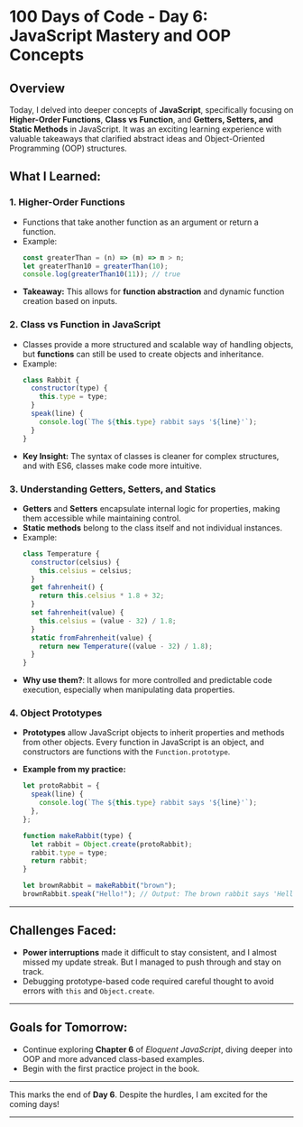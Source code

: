 # 100 Days of Code - Day 6: **JavaScript Mastery and OOP Concepts**

## Overview

Today, I delved into deeper concepts of **JavaScript**, specifically focusing on **Higher-Order Functions**, **Class vs Function**, and **Getters, Setters, and Static Methods** in JavaScript. It was an exciting learning experience with valuable takeaways that clarified abstract ideas and Object-Oriented Programming (OOP) structures.

## What I Learned:

### 1. **Higher-Order Functions**

- Functions that take another function as an argument or return a function.
- Example:
  ```js
  const greaterThan = (n) => (m) => m > n;
  let greaterThan10 = greaterThan(10);
  console.log(greaterThan10(11)); // true
  ```
- **Takeaway:** This allows for **function abstraction** and dynamic function creation based on inputs.

### 2. **Class vs Function in JavaScript**

- Classes provide a more structured and scalable way of handling objects, but **functions** can still be used to create objects and inheritance.
- Example:
  ```js
  class Rabbit {
    constructor(type) {
      this.type = type;
    }
    speak(line) {
      console.log(`The ${this.type} rabbit says '${line}'`);
    }
  }
  ```
- **Key Insight:** The syntax of classes is cleaner for complex structures, and with ES6, classes make code more intuitive.

### 3. **Understanding Getters, Setters, and Statics**

- **Getters** and **Setters** encapsulate internal logic for properties, making them accessible while maintaining control.
- **Static methods** belong to the class itself and not individual instances.
- Example:
  ```js
  class Temperature {
    constructor(celsius) {
      this.celsius = celsius;
    }
    get fahrenheit() {
      return this.celsius * 1.8 + 32;
    }
    set fahrenheit(value) {
      this.celsius = (value - 32) / 1.8;
    }
    static fromFahrenheit(value) {
      return new Temperature((value - 32) / 1.8);
    }
  }
  ```
- **Why use them?**: It allows for more controlled and predictable code execution, especially when manipulating data properties.

### 4. **Object Prototypes**

- **Prototypes** allow JavaScript objects to inherit properties and methods from other objects. Every function in JavaScript is an object, and constructors are functions with the `Function.prototype`.

- **Example from my practice:**

  ```js
  let protoRabbit = {
    speak(line) {
      console.log(`The ${this.type} rabbit says '${line}'`);
    },
  };

  function makeRabbit(type) {
    let rabbit = Object.create(protoRabbit);
    rabbit.type = type;
    return rabbit;
  }

  let brownRabbit = makeRabbit("brown");
  brownRabbit.speak("Hello!"); // Output: The brown rabbit says 'Hello!'
  ```

---

## Challenges Faced:

- **Power interruptions** made it difficult to stay consistent, and I almost missed my update streak. But I managed to push through and stay on track.
- Debugging prototype-based code required careful thought to avoid errors with `this` and `Object.create`.

---

## Goals for Tomorrow:

- Continue exploring **Chapter 6** of _Eloquent JavaScript_, diving deeper into OOP and more advanced class-based examples.
- Begin with the first practice project in the book.

---

This marks the end of **Day 6**. Despite the hurdles, I am excited for the coming days!

---
